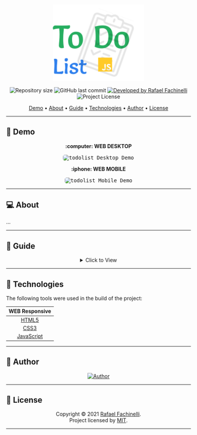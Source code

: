 <div align="center">
  <img src="./.github/banner.svg" width="250px">
</div>

<p align="center"> 
  <img alt="Repository size" src="https://img.shields.io/github/repo-size/rafaelfachinelli/todolist?style=for-the-badge">
  <img alt="GitHub last commit" src="https://img.shields.io/github/last-commit/rafaelfachinelli/todolist?style=for-the-badge">
  <a href="https://github.com/rafaelfachinelli">
    <img alt="Developed by Rafael Fachinelli" src="https://img.shields.io/badge/developer-Rafael Fachinelli-%237519C1?style=for-the-badge">
  </a>
  <img alt="Project License" src="https://img.shields.io/github/license/rafaelfachinelli/todolist?style=for-the-badge"/>
<p>

<p align="center">
 <a href="#movie_camera-demo">Demo</a> •
 <a href="#computer-about">About</a> •
 <a href="#memo-guide">Guide</a> •
 <a href="#hammer-technologies">Technologies</a> •
 <a href="#boy-author">Author</a> •
 <a href="#page_facing_up-license">License</a>
</p>

---
## :movie_camera: **Demo**

<p align="center"><b> :computer: WEB DESKTOP </b></p>

<p align="center"><kbd><img width="450" style="border-radius: 5px" height="250" alt="todolist Desktop Demo" src=".github/demo-desktop-todolist.gif"></kbd></p>

<p align="center"><b> :iphone: WEB MOBILE </b></p>

<p align="center"><kbd><img width="150" style="border-radius: 5px" height="250" alt="todolist Mobile Demo" src=".github/demo-mobile-todolist.gif"></kbd></p>

---
## :computer: About

...

---
## :memo: **Guide**

<div align="center">
  
<details>
<summary>Click to View</summary>

|Status|Task|
|:---:|:---|
|:heavy_check_mark:|Build semantic page HTML|
|:heavy_check_mark:|Build responsive CSS|
|:heavy_check_mark:|CSS in BEM|
|:heavy_check_mark:|Build JavaScript logic|

</details>

</div>

---
## :hammer: **Technologies**

The following tools were used in the build of the project:

<div align="center">

|WEB Responsive|
|:---:|
|[HTML5](https://developer.mozilla.org/pt-BR/docs/Web/HTML/HTML5)|
|[CSS3](https://developer.mozilla.org/pt-BR/docs/Archive/CSS3)|
|[JavaScript](https://www.ecma-international.org/publications/standards/Ecma-262.htm)|

</div>

---
## :boy: **Author**

<div align="center">
  
[![Author](https://github.com/rafaelfachinelli/rafaelfachinelli/blob/master/.github/author.svg)](https://www.linkedin.com/in/rafaelfachinelli/)

</div>

---
## :page_facing_up: **License**

<div align="center">

Copyright © 2021 [Rafael Fachinelli](https://github.com/rafaelfachinelli).<br />
Project licensed by [MIT](./LICENSE).

</div>


---

